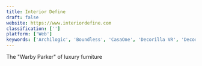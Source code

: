```yaml
---
title: Interior Define
draft: false 
website: https://www.interiordefine.com
classification: ['']
platform: ['Web']
keywords: ['Archilogic', 'Boundless', 'CasaOne', 'Decorilla VR', 'Decorist', 'Designd', 'Feather', 'FoodieTrip', 'Foodielovin’', 'Furn', 'Greycork Living Room Collection', 'Havenly', 'Instalist', 'Kraftivo', 'Officevibe', 'Tasks by CoContest', 'iStaging']
---
```

The "Warby Parker" of luxury furniture